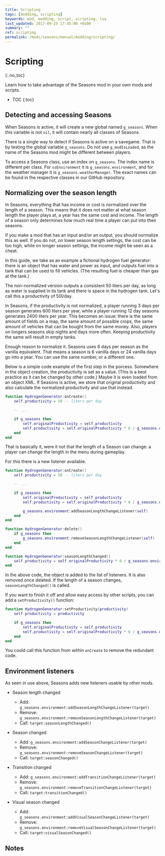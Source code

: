 ```yaml
---
title: Scripting
tags: [modding, scripting]
keywords: mod, modding, script, scripting, lua
last_updated: 2017-09-25 17:45:00 +0100
summary: ""
ref: scripting
permalink: /mods/seasons/manual/modding/scripting/
---
```


# Scripting
{:.no_toc}

Learn how to take advantage of the Seasons mod in your own mods and scripts.

* TOC
{:toc}


## Detecting and accessing Seasons

When Seasons is active, it will create a new global named `g_seasons`. When this variable is not `nil`, it will contain nearly all classes of Seasons.

There is a single way to detect if Seasons is active on a savegame. That is by testing the global variable `g_seasons`. Do not use `g_modIsLoaded`, as the name of the Seasons mod might be different between players.

To access a Seasons class, use an index on `g_seasons`. The index name is different per class. For `ssEnvironment` it is `g_seasons.environment`, and for the weather manager it is `g_seasons.weatherManager`. The exact names can be found in the respective classes in our GitHub repository.


## Normalizing over the season length

In Seasons, everything that has income or cost is normalized over the length of a season. This means that it does not matter at what season length the player plays at, a year has the same cost and income. The length of a season only determines how much real time a player can put into their seasons.

If you make a mod that has an input and/or an output, you should normalize this as well. If you do not, on lower season length settings, the cost can be too high, while on longer season settings, the income might be seen as a cheat.

In this guide, we take as an example a fictional hydrogen fuel generator: there is an object that has water and power as input, and outputs fuel into a tank that can be used to fill vehicles. (The resulting fuel is cheaper than gas at the tank.)

The non-normalized version outputs a consistent 50 liters per day, as long as water is supplied in its tank and there is space in the hydrogen tank. Let's call this a productivity of 50l/day.

In Seasons, if the productivity is not normalized, a player running 3 days per season generates 600 liters per year, while a player running 12 day seasons generates 2400 liters per year. This becomes an issue: there is the same amount of fields on a map, the same amount of possible crops, the same amount of vehicles that can be bought from the same money. Also, players on longers seasons skip nights and days more often. Keeping productivity the same will result in empty tanks.

Enough reason to normalize it. Seasons uses 6 days per season as the vanilla equivalent. That means a season is 6 vanilla days or 24 vanilla days go into a year. You can use the same number, or a different one.

Below is a simple code example of the first step in the porcess. Somewhere in the object creation, the productivity is set as a value. (This is a best practice as it can be changed by other code.) Maybe it is even loaded from an object XML. If Seasons is active, we store that original productivity and also calculate the normalized productivity and use that instead.

```lua
function HydrogenGenerator:onCreate()
    self.productivity = 50 -- liters per day

    -- ...

    if g_seasons then
        self.originalProductivity = self.productivity
        self.productivity = self.originalProductivity * 6 / g_seasons.environment.daysInSeason
    end
end
```

That is basically it, were it not that the length of a Season can change: a player can change the length in the menu during gameplay.

For this there is a new listener available.

```lua
function HydrogenGenerator:onCreate()
    self.productivity = 50 -- liters per day

    -- ...

    if g_seasons then
        self.originalProductivity = self.productivity
        self.productivity = self.originalProductivity * 6 / g_seasons.environment.daysInSeason

        g_seasons.environment:addSeasonLengthChangeListener(self)
    end
end

function HydrogenGenerator:delete()
    if g_seasons then
        g_seasons.environment:removeSeasonLengthChangeListener(self)
    end
end

function HydrogenGenerator:seasonLengthChanged()
    self.productivity = self.originalProductivity * 6 / g_seasons.environment.daysInSeason
end
```

In the above code, the object is added to the list of listeners. It is also removed once deleted. If the length of a season changes, `seasonLengthChanged()` is called.

If you want to finish it off and allow easy access by other scripts, you can add a `setProductivity()` function:

```lua
function HydrogenGenerator:setProductivity(productivity)
    self.productivity = productivity

    if g_seasons then
        self.originalProductivity = self.productivity
        self.productivity = self.originalProductivity * 6 / g_seasons.environment.daysInSeason
    end
end
```

You could call this function from within `onCreate` to remove the redundant code.

## Environment listeners

As seen in use above, Seasons adds new listeners usable by other mods.

 - Season length changed
   - Add: `g_seasons.environment:addSeasonLengthChangeListener(target)`
   - Remove: `g_seasons.environment:removeSeasonLengthChangeListener(target)`
   - Call: `target:seasonLengthChanged()`

 - Season changed
   - Add: `g_seasons.environment:addSeasonChangeListener(target)`
   - Remove: `g_seasons.environment:removeSeasonChangeListener(target)`
   - Call: `target:seasonChanged()`

 - Transition changed
   - Add: `g_seasons.environment:addTransitionChangeListener(target)`
   - Remove: `g_seasons.environment:removeTransitionChangeListener(target)`
   - Call: `target:transitionChanged()`

 - Visual season changed
   - Add: `g_seasons.environment:addVisualSeasonChangeListener(target)`
   - Remove: `g_seasons.environment:removeVisualSeasonChangeListener(target)`
   - Call: `target:visualSeasonChanged()`

## Notes
